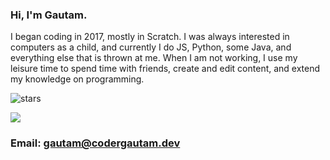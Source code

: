 ### Hi, I'm Gautam.

I began coding in 2017, mostly in Scratch. I was always interested in computers as a child, and currently I do JS, Python, some Java, and everything else that is thrown at me. When I am not working, I use my leisure time to spend time with friends, create and edit content, and extend my knowledge on programming.




<img src="https://img.shields.io/github/stars/codergautam?label=Stars" alt="stars">

![](https://komarev.com/ghpvc/?username=codergautam)



### Email: gautam@codergautam.dev
